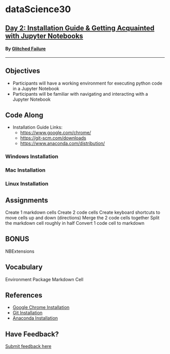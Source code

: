 # dataScience30
## [Day 2: Installation Guide & Getting Acquainted with Jupyter Notebooks](https://youtu.be/JUKD3Nw166U)
#### By [Glitched Failure](https://www.youtube.com/channel/UCErSNiDZV4rJCNB8NrDGREA)
---
## Objectives
- Participants will have a working environment for executing python code in a Jupyter Notebook
- Participants will be familiar with navigating and interacting with a Jupyter Notebook

## Code Along
- Installation Guide Links:
  - https://www.google.com/chrome/
  - https://git-scm.com/downloads
  - https://www.anaconda.com/distribution/

### Windows Installation

### Mac Installation

### Linux Installation

## Assignments
Create 1 markdown cells
Create 2 code cells
Create keyboard shortcuts to move cells up and down (directions)
Merge the 2 code cells together
Split the markdown cell roughly in half
Convert 1 code cell to markdown

## BONUS
NBExtensions

## Vocabulary
Environment
Package
Markdown
Cell

## References
- [Google Chrome Installation](https://www.google.com/chrome/)
- [Git Installation](https://git-scm.com/downloads)
- [Anaconda Installation](https://www.anaconda.com/distribution/)
## Have Feedback?
[Submit feedback here](https://docs.google.com/forms/d/e/1FAIpQLScvsDT2Q2VH26FvvfQhjNmP4RwXqh9GWiKSIcTFAHdfCKZdlg/viewform?usp=sf_link)